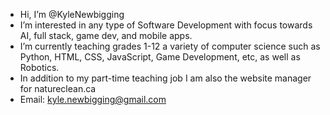 - Hi, I’m @KyleNewbigging
- I’m interested in any type of Software Development with focus towards AI, full stack, game dev, and mobile apps.
- I’m currently teaching grades 1-12 a variety of computer science such as Python, HTML, CSS, JavaScript, Game Development, etc, as well as Robotics.
- In addition to my part-time teaching job I am also the website manager for natureclean.ca
- Email: kyle.newbigging@gmail.com
